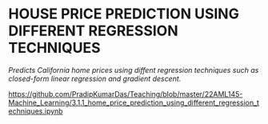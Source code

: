 <h1>HOUSE PRICE PREDICTION USING DIFFERENT REGRESSION TECHNIQUES</h1>

_Predicts California home prices using diffent regression techniques such as closed-form linear regression and gradient descent._

https://github.com/PradipKumarDas/Teaching/blob/master/22AML145-Machine_Learning/3.1.1_home_price_prediction_using_different_regression_techniques.ipynb
